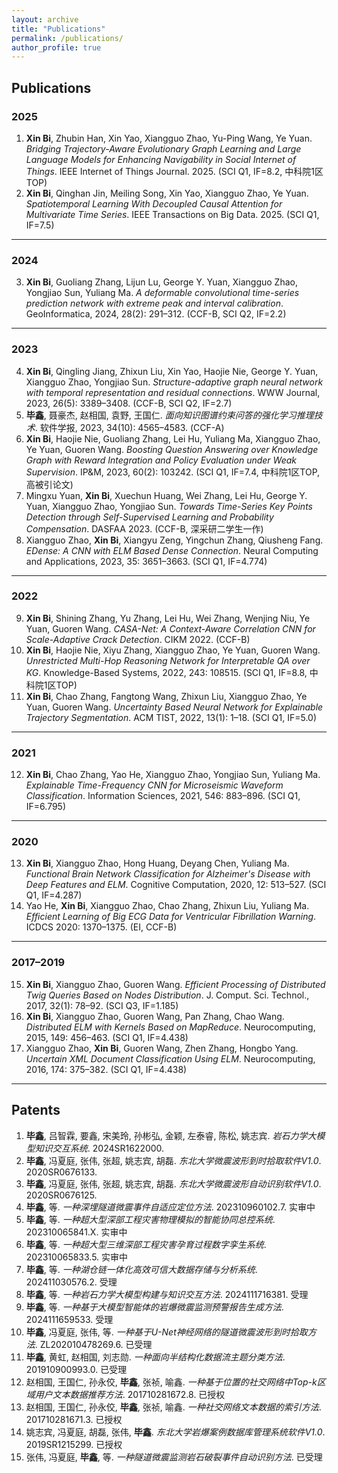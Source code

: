 ```yaml
---
layout: archive
title: "Publications"
permalink: /publications/
author_profile: true
---
```


##  Publications

### **2025**

1. **Xin Bi**, Zhubin Han, Xin Yao, Xiangguo Zhao, Yu-Ping Wang, Ye Yuan. *Bridging Trajectory-Aware Evolutionary Graph Learning and Large Language Models for Enhancing Navigability in Social Internet of Things*. IEEE Internet of Things Journal. 2025. (SCI Q1, IF=8.2, 中科院1区TOP)
2. **Xin Bi**, Qinghan Jin, Meiling Song, Xin Yao, Xiangguo Zhao, Ye Yuan. *Spatiotemporal Learning With Decoupled Causal Attention for Multivariate Time Series*. IEEE Transactions on Big Data. 2025. (SCI Q1, IF=7.5)

---

### **2024**

3. **Xin Bi**, Guoliang Zhang, Lijun Lu, George Y. Yuan, Xiangguo Zhao, Yongjiao Sun, Yuliang Ma. *A deformable convolutional time-series prediction network with extreme peak and interval calibration*. GeoInformatica, 2024, 28(2): 291–312. (CCF-B, SCI Q2, IF=2.2)

---

### **2023**

4. **Xin Bi**, Qingling Jiang, Zhixun Liu, Xin Yao, Haojie Nie, George Y. Yuan, Xiangguo Zhao, Yongjiao Sun. *Structure-adaptive graph neural network with temporal representation and residual connections*. WWW Journal, 2023, 26(5): 3389–3408. (CCF-B, SCI Q2, IF=2.7)
5. **毕鑫**, 聂豪杰, 赵相国, 袁野, 王国仁. *面向知识图谱约束问答的强化学习推理技术*. 软件学报, 2023, 34(10): 4565–4583. (CCF-A)
6. **Xin Bi**, Haojie Nie, Guoliang Zhang, Lei Hu, Yuliang Ma, Xiangguo Zhao, Ye Yuan, Guoren Wang. *Boosting Question Answering over Knowledge Graph with Reward Integration and Policy Evaluation under Weak Supervision*. IP&M, 2023, 60(2): 103242. (SCI Q1, IF=7.4, 中科院1区TOP, 高被引论文)
7. Mingxu Yuan, **Xin Bi**, Xuechun Huang, Wei Zhang, Lei Hu, George Y. Yuan, Xiangguo Zhao, Yongjiao Sun. *Towards Time-Series Key Points Detection through Self-Supervised Learning and Probability Compensation*. DASFAA 2023. (CCF-B, 深采研二学生一作)
8. Xiangguo Zhao, **Xin Bi**, Xiangyu Zeng, Yingchun Zhang, Qiusheng Fang. *EDense: A CNN with ELM Based Dense Connection*. Neural Computing and Applications, 2023, 35: 3651–3663. (SCI Q1, IF=4.774)

---

### **2022**

9. **Xin Bi**, Shining Zhang, Yu Zhang, Lei Hu, Wei Zhang, Wenjing Niu, Ye Yuan, Guoren Wang. *CASA-Net: A Context-Aware Correlation CNN for Scale-Adaptive Crack Detection*. CIKM 2022. (CCF-B)
10. **Xin Bi**, Haojie Nie, Xiyu Zhang, Xiangguo Zhao, Ye Yuan, Guoren Wang. *Unrestricted Multi-Hop Reasoning Network for Interpretable QA over KG*. Knowledge-Based Systems, 2022, 243: 108515. (SCI Q1, IF=8.8, 中科院1区TOP)
11. **Xin Bi**, Chao Zhang, Fangtong Wang, Zhixun Liu, Xiangguo Zhao, Ye Yuan, Guoren Wang. *Uncertainty Based Neural Network for Explainable Trajectory Segmentation*. ACM TIST, 2022, 13(1): 1–18. (SCI Q1, IF=5.0)

---

### **2021**

12. **Xin Bi**, Chao Zhang, Yao He, Xiangguo Zhao, Yongjiao Sun, Yuliang Ma. *Explainable Time-Frequency CNN for Microseismic Waveform Classification*. Information Sciences, 2021, 546: 883–896. (SCI Q1, IF=6.795)

---

### **2020**

13. **Xin Bi**, Xiangguo Zhao, Hong Huang, Deyang Chen, Yuliang Ma. *Functional Brain Network Classification for Alzheimer's Disease with Deep Features and ELM*. Cognitive Computation, 2020, 12: 513–527. (SCI Q1, IF=4.287)
14. Yao He, **Xin Bi**, Xiangguo Zhao, Chao Zhang, Zhixun Liu, Yuliang Ma. *Efficient Learning of Big ECG Data for Ventricular Fibrillation Warning*. ICDCS 2020: 1370–1375. (EI, CCF-B)

---

### **2017–2019**

15. **Xin Bi**, Xiangguo Zhao, Guoren Wang. *Efficient Processing of Distributed Twig Queries Based on Nodes Distribution*. J. Comput. Sci. Technol., 2017, 32(1): 78–92. (SCI Q3, IF=1.185)
16. **Xin Bi**, Xiangguo Zhao, Guoren Wang, Pan Zhang, Chao Wang. *Distributed ELM with Kernels Based on MapReduce*. Neurocomputing, 2015, 149: 456–463. (SCI Q1, IF=4.438)
17. Xiangguo Zhao, **Xin Bi**, Guoren Wang, Zhen Zhang, Hongbo Yang. *Uncertain XML Document Classification Using ELM*. Neurocomputing, 2016, 174: 375–382. (SCI Q1, IF=4.438)

---

##  Patents

1. **毕鑫**, 吕智霖, 要鑫, 宋美玲, 孙彬弘, 金颖, 左泰睿, 陈松, 姚志宾. *岩石力学大模型知识交互系统*. 2024SR1622000.
2. **毕鑫**, 冯夏庭, 张伟, 张超, 姚志宾, 胡磊. *东北大学微震波形到时拾取软件V1.0*. 2020SR0676133.
3. **毕鑫**, 冯夏庭, 张伟, 张超, 姚志宾, 胡磊. *东北大学微震波形自动识别软件V1.0*. 2020SR0676125.
4. **毕鑫**, 等. *一种深埋隧道微震事件自适应定位方法*. 202310960102.7. 实审中
5. **毕鑫**, 等. *一种超大型深部工程灾害物理模拟的智能协同总控系统*. 202310065841.X. 实审中
6. **毕鑫**, 等. *一种超大型三维深部工程灾害孕育过程数字孪生系统*. 202310065833.5. 实审中
7. **毕鑫**, 等. *一种湖仓链一体化高效可信大数据存储与分析系统*. 202411030576.2. 受理
8. **毕鑫**, 等. *一种岩石力学大模型构建与知识交互方法*. 2024111716381. 受理
9. **毕鑫**, 等. *一种基于大模型智能体的岩爆微震监测预警报告生成方法*. 2024111659533. 受理
10. **毕鑫**, 冯夏庭, 张伟, 等. *一种基于U-Net神经网络的隧道微震波形到时拾取方法*. ZL202010478269.6. 已受理
11. **毕鑫**, 黄虹, 赵相国, 刘志勋. *一种面向半结构化数据流主题分类方法*. 201910900993.0. 已受理
12. 赵相国, 王国仁, 孙永佼, **毕鑫**, 张祯, 喻鑫. *一种基于位置的社交网络中Top-k区域用户文本数据推荐方法*. 201710281672.8. 已授权
13. 赵相国, 王国仁, 孙永佼, **毕鑫**, 张祯, 喻鑫. *一种社交网络文本数据的索引方法*. 201710281671.3. 已授权
14. 姚志宾, 冯夏庭, 胡磊, 张伟, **毕鑫**. *东北大学岩爆案例数据库管理系统软件V1.0*. 2019SR1215299. 已授权
15. 张伟, 冯夏庭, **毕鑫**, 等. *一种隧道微震监测岩石破裂事件自动识别方法*. 已受理
